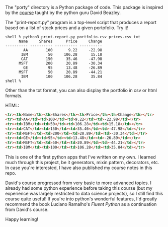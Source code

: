 The "porty" directory is a Python package of code. This package is inspired by the [course](https://dabeaz-course.github.io/practical-python/Notes/Contents.html) taught by the python guru David Beazley.  

The "print-report.py" program is a top-level script that
produces a report based on a list of stock prices and a given portofolio. Try it!

```
shell % python3 print-report.py portfolio.csv prices.csv txt
      Name     Shares      Price     Change 
---------- ---------- ---------- ---------- 
        AA        100       9.22     -22.98 
       IBM         50     106.28      15.18 
       CAT        150      35.46     -47.98 
      MSFT        200      20.89     -30.34 
        GE         95      13.48     -26.89 
      MSFT         50      20.89     -44.21 
       IBM        100     106.28      35.84 
shell %
```

Other than the txt format, you can also display the portfolio in csv or html 
formats.

HTML:
```html
<tr><th>Name</th><th>Shares</th><th>Price</th><th>Change</th></tr>
<tr><td>AA</td><td>100</td><td>9.22</td><td>-22.98</td></tr>
<tr><td>IBM</td><td>50</td><td>106.28</td><td>15.18</td></tr>
<tr><td>CAT</td><td>150</td><td>35.46</td><td>-47.98</td></tr>
<tr><td>MSFT</td><td>200</td><td>20.89</td><td>-30.34</td></tr>
<tr><td>GE</td><td>95</td><td>13.48</td><td>-26.89</td></tr>
<tr><td>MSFT</td><td>50</td><td>20.89</td><td>-44.21</td></tr>
<tr><td>IBM</td><td>100</td><td>106.28</td><td>35.84</td></tr>
```

This is one of the first python apps that I've written on my own. I learned much
through this project, be it generators, mixin pattern, decorators, etc. In case you're interested, I have also published my course notes in this repo.

David's course progressed from very basic to more advanced topics. I already had some python experience before taking this course (but my experience was largely restricted to data science projects), so I still find this course quite useful! If you're into python's wonderful features, I'd greatly recommend the book Luciano Ramalho's *Fluent Python* as a continuation from David's course.

Happy learning!